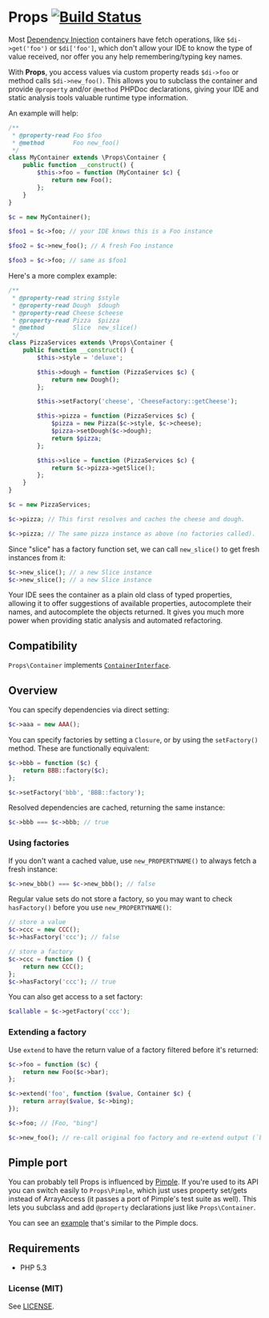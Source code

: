 # Props [![Build Status](https://travis-ci.org/mrclay/Props.png)](https://travis-ci.org/mrclay/Props)

Most [Dependency Injection](http://www.mrclay.org/2014/04/06/dependency-injection-ask-for-what-you-need/) containers have fetch operations, like `$di->get('foo')` or `$di['foo']`, which don't allow your IDE to know the type of value received, nor offer you any help remembering/typing key names.

With **Props**, you access values via custom property reads `$di->foo` or method calls `$di->new_foo()`. This allows you to subclass the container and provide `@property` and/or `@method` PHPDoc declarations, giving your IDE and static analysis tools valuable runtime type information.

An example will help:

```php
/**
 * @property-read Foo $foo
 * @method        Foo new_foo()
 */
class MyContainer extends \Props\Container {
    public function __construct() {
        $this->foo = function (MyContainer $c) {
            return new Foo();
        };
    }
}

$c = new MyContainer();

$foo1 = $c->foo; // your IDE knows this is a Foo instance

$foo2 = $c->new_foo(); // A fresh Foo instance

$foo3 = $c->foo; // same as $foo1
```

Here's a more complex example:

```php
/**
 * @property-read string $style
 * @property-read Dough  $dough
 * @property-read Cheese $cheese
 * @property-read Pizza  $pizza
 * @method        Slice  new_slice()
 */
class PizzaServices extends \Props\Container {
    public function __construct() {
        $this->style = 'deluxe';

        $this->dough = function (PizzaServices $c) {
            return new Dough();
        };

        $this->setFactory('cheese', 'CheeseFactory::getCheese');

        $this->pizza = function (PizzaServices $c) {
            $pizza = new Pizza($c->style, $c->cheese);
            $pizza->setDough($c->dough);
            return $pizza;
        };

        $this->slice = function (PizzaServices $c) {
            return $c->pizza->getSlice();
        };
    }
}

$c = new PizzaServices;

$c->pizza; // This first resolves and caches the cheese and dough.

$c->pizza; // The same pizza instance as above (no factories called).
```

Since "slice" has a factory function set, we can call `new_slice()` to get fresh instances from it:

```php
$c->new_slice(); // a new Slice instance
$c->new_slice(); // a new Slice instance
```

Your IDE sees the container as a plain old class of typed properties, allowing it to offer suggestions of available properties, autocomplete their names, and autocomplete the objects returned. It gives you much more power when providing static analysis and automated refactoring.

## Compatibility

`Props\Container` implements [`ContainerInterface`](https://github.com/container-interop/container-interop).

## Overview

You can specify dependencies via direct setting:

```php
$c->aaa = new AAA();
```

You can specify factories by setting a `Closure`, or by using the `setFactory()` method. These are functionally equivalent:

```php
$c->bbb = function ($c) {
    return BBB::factory($c);
};

$c->setFactory('bbb', 'BBB::factory');
```

Resolved dependencies are cached, returning the same instance:

```php
$c->bbb === $c->bbb; // true
```

### Using factories

If you don't want a cached value, use `new_PROPERTYNAME()` to always fetch a fresh instance:

```php
$c->new_bbb() === $c->new_bbb(); // false
```

Regular value sets do not store a factory, so you may want to check `hasFactory()` before you use `new_PROPERTYNAME()`:

```php
// store a value
$c->ccc = new CCC();
$c->hasFactory('ccc'); // false

// store a factory
$c->ccc = function () {
    return new CCC();
};
$c->hasFactory('ccc'); // true
```

You can also get access to a set factory:

```php
$callable = $c->getFactory('ccc');
```

### Extending a factory

Use `extend` to have the return value of a factory filtered before it's returned:

```php
$c->foo = function ($c) {
    return new Foo($c->bar);
};

$c->extend('foo', function ($value, Container $c) {
    return array($value, $c->bing);
});

$c->foo; // [Foo, "bing"]

$c->new_foo(); // re-call original foo factory and re-extend output (`bar` and `bing` will be re-read)
```

## Pimple port

You can probably tell Props is influenced by [Pimple](http://pimple.sensiolabs.org/). If you're used to its API you can switch easily to `Props\Pimple`, which just uses property set/gets instead of ArrayAccess (it passes a port of Pimple's test suite as well). This lets you subclass and add `@property` declarations just like `Props\Container`.

You can see an [example](https://github.com/mrclay/Props/blob/master/scripts/example-pimple.php) that's similar to the Pimple docs.

## Requirements

 * PHP 5.3

### License (MIT)

See [LICENSE](https://github.com/mrclay/Props/blob/master/src/LICENSE).
